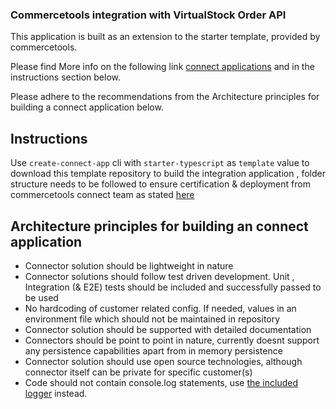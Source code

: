 ### Commercetools integration with VirtualStock Order API

This application is built as an extension to the starter template, provided by commercetools.

Please find More info on the following link [connect applications](https://marketplace.commercetools.com/) and in the instructions section below.

Please adhere to the recommendations from the Architecture principles for building a connect application below.

## Instructions

Use `create-connect-app` cli with `starter-typescript` as `template` value to download this template repository to build the integration application , folder structure needs to be followed to ensure certification & deployment from commercetools connect team as stated [here](https://github.com/commercetools/connect-application-kit#readme)

## Architecture principles for building an connect application

- Connector solution should be lightweight in nature
- Connector solutions should follow test driven development. Unit , Integration (& E2E) tests should be included and successfully passed to be used
- No hardcoding of customer related config. If needed, values in an environment file which should not be maintained in repository
- Connector solution should be supported with detailed documentation
- Connectors should be point to point in nature, currently doesnt support any persistence capabilities apart from in memory persistence
- Connector solution should use open source technologies, although connector itself can be private for specific customer(s)
- Code should not contain console.log statements, use [the included logger](https://github.com/commercetools/merchant-center-application-kit/tree/main/packages-backend/loggers#readme) instead.
